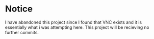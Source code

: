 # Notice

I have abandoned this project since I found that VNC exists and it is essentially what i was attempting here.  This project will be recieving no further commits.
